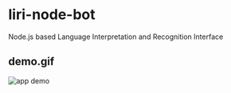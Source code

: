# liri-node-bot
Node.js based Language Interpretation and Recognition Interface

## demo.gif

![app demo]('https://github.com/thaiscmky/liri-node-bot/blob/master/demo.gif')